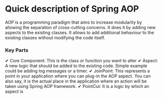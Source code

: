 # Quick description of Spring AOP
AOP is a programming paradigm that aims to increase modularity by allowing the separation of cross-cutting concerns.
It does it by adding new aspects to the existing classes. It allows to add additional behaviour to the existing classes without modifying the code itself.
### Key Parts
✔ Core Component:
This is the class or function you want to alter
✔ Aspect:
A new logic that should be added to the existing code. Simple example could be adding log messages or a timer.
✔ JoinPoint:
This represents a point in your application where you can plug-in the AOP aspect. 
You can also say, it is the actual place in the application where an action will be taken using Spring AOP framework.
✔ PointCut:
It is a logic by which an aspect is 
